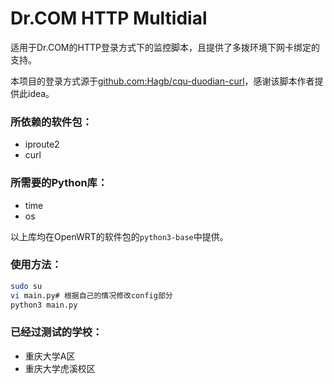 # Dr.COM HTTP Multidial

适用于Dr.COM的HTTP登录方式下的监控脚本，且提供了多拨环境下网卡绑定的支持。

本项目的登录方式源于[github.com:Hagb/cqu-duodian-curl](https://github.com/Hagb/cqu-duodian-curl)，感谢该脚本作者提供此idea。

### 所依赖的软件包：

- iproute2
- curl

### 所需要的Python库：

- time
- os

以上库均在OpenWRT的软件包的`python3-base`中提供。

### 使用方法：

```bash
sudo su
vi main.py# 根据自己的情况修改config部分
python3 main.py
```

### 已经过测试的学校：

- 重庆大学A区
- 重庆大学虎溪校区